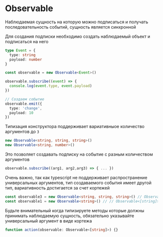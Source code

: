 # Observable

Наблюдаемая сущность на которую можно подписаться и получать последовательность событий, сущность является синхронной

Для создания подписки необходимо создать наблюдаемый объект и подписаться на него

```ts
type Event = {
  type: string
  payload: number
}

const observable = new Observable<Event>()

observable.subscribe((event) => {
  console.log(event.type, event.payload)
})

// Создаем событие
observable.emit({
  type: 'change',
  payload: 10
})
```

Типизация конструктора поддерживает вариативныое количество аргументов до `3`
```ts
new Observable<string, string, string>()
new Observable<string, number>()
```

Это позволяет создавать подписку на событие с разным количеством аргументов
```ts
observable.subscribe((arg1, arg2,arg3) => { ... })
```

Очень важно, так как typescript не поддерживает распространение универсальных аргументов, тип создаваемого события имеет другой тип, вариативность достигается за счет кортежей
```ts
const observable3 = new Observable<string, string, string>() // Observable<[string, string, string]>
const observable1 = new Observable<string>() // // Observable<[string]>
```

Будьте внимательный когда типизируете методы которые должны принимать наблюдаемую сущность, обязательно указывайте универсальный аргумент в виде кортежа
```ts
function action(observable: Observable<[string]>) {}
```

